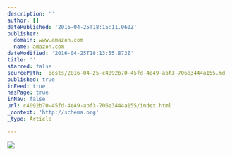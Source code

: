 ```yaml
---
description: ''
author: []
datePublished: '2016-04-25T18:15:11.060Z'
publisher:
  domain: www.amazon.com
  name: amazon.com
dateModified: '2016-04-25T18:13:55.873Z'
title: ''
starred: false
sourcePath: _posts/2016-04-25-c4092b70-45fd-4e49-abf3-706e3444a155.md
published: true
inFeed: true
hasPage: true
inNav: false
url: c4092b70-45fd-4e49-abf3-706e3444a155/index.html
_context: 'http://schema.org'
_type: Article

---
```

![](http://ecx.images-amazon.com/images/I/51fDY7cGkQL._SX311_BO1,204,203,200_.jpg)